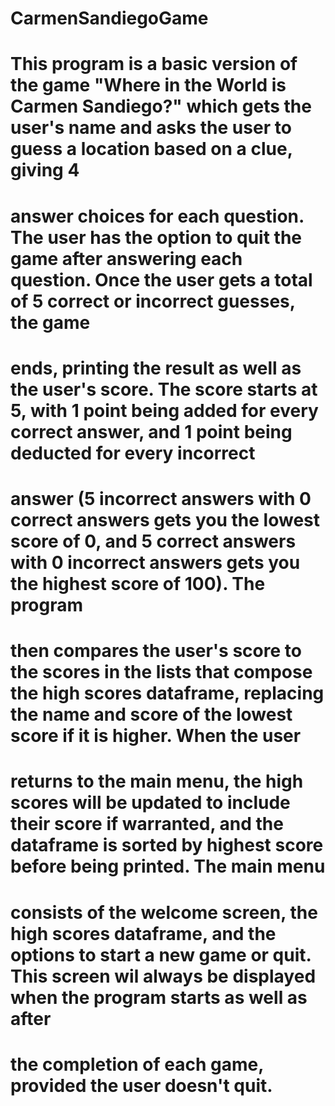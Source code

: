 # CarmenSandiegoGame
# This program is a basic version of the game "Where in the World is Carmen Sandiego?" which gets the user's name and asks the user to guess a location based on a clue, giving 4
# answer choices for each question. The user has the option to quit the game after answering each question. Once the user gets a total of 5 correct or incorrect guesses, the game
# ends, printing the result as well as the user's score. The score starts at 5, with 1 point being added for every correct answer, and 1 point being deducted for every incorrect 
# answer (5 incorrect answers with 0 correct answers gets you the lowest score of 0, and 5 correct answers with 0 incorrect answers gets you the highest score of 100). The program
# then compares the user's score to the scores in the lists that compose the high scores dataframe, replacing the name and score of the lowest score if it is higher. When the user 
# returns to the main menu, the high scores will be updated to include their score if warranted, and the dataframe is sorted by highest score before being printed. The main menu
# consists of the welcome screen, the high scores dataframe, and the options to start a new game or quit. This screen wil always be displayed when the program starts as well as after 
# the completion of each game, provided the user doesn't quit.
